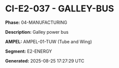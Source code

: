# CI-E2-037 - GALLEY-BUS

**Phase:** 04-MANUFACTURING

**Description:** Galley power bus

**AMPEL:** AMPEL-01-TUW (Tube and Wing)

**Segment:** E2-ENERGY

**Generated:** 2025-08-25 17:27:29 UTC
